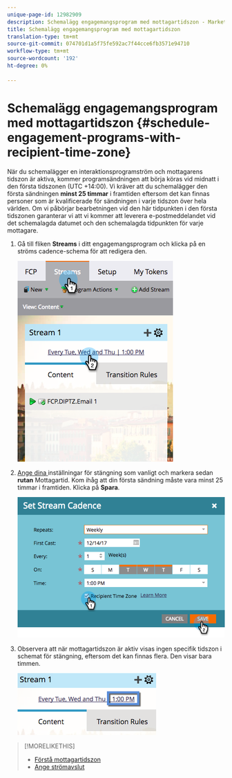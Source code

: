 ```yaml
---
unique-page-id: 12982909
description: Schemalägg engagemangsprogram med mottagartidszon - Marketo Docs - Produktdokumentation
title: Schemalägg engagemangsprogram med mottagartidszon
translation-type: tm+mt
source-git-commit: 074701d1a5f75fe592ac7f44cce6fb3571e94710
workflow-type: tm+mt
source-wordcount: '192'
ht-degree: 0%

---
```



# Schemalägg engagemangsprogram med mottagartidszon {#schedule-engagement-programs-with-recipient-time-zone}

När du schemalägger en interaktionsprogramström och mottagarens tidszon är aktiva, kommer programsändningen att börja köras vid midnatt i den första tidszonen (UTC +14:00). Vi kräver att du schemalägger den första sändningen **minst 25 timmar** i framtiden eftersom det kan finnas personer som är kvalificerade för sändningen i varje tidszon över hela världen. Om vi påbörjar bearbetningen vid den här tidpunkten i den första tidszonen garanterar vi att vi kommer att leverera e-postmeddelandet vid det schemalagda datumet och den schemalagda tidpunkten för varje mottagare.

1. Gå till fliken **Streams** i ditt engagemangsprogram och klicka på en ströms cadence-schema för att redigera den.

   ![](assets/image2017-12-5-13-3a36-3a21.png)

1. [Ange dina ](/help/marketo/product-docs/email-marketing/drip-nurturing/engagement-program-streams/set-stream-cadence.md) inställningar för stängning som vanligt och markera sedan  **rutan** Mottagartid. Kom ihåg att din första sändning måste vara minst 25 timmar i framtiden. Klicka på **Spara**.

   ![](assets/image2017-12-5-13-3a50-3a32.png)

1. Observera att när mottagartidszon är aktiv visas ingen specifik tidszon i schemat för stängning, eftersom det kan finnas flera. Den visar bara timmen.

   ![](assets/image2017-12-5-13-3a56-3a21.png)

>[!MORELIKETHIS]
>
>* [Förstå mottagartidszon](/help/marketo/product-docs/email-marketing/email-programs/email-program-actions/scheduling-with-recipient-time-zone/understanding-recipient-time-zone.md)
>* [Ange strömavslut](/help/marketo/product-docs/email-marketing/drip-nurturing/engagement-program-streams/set-stream-cadence.md)

